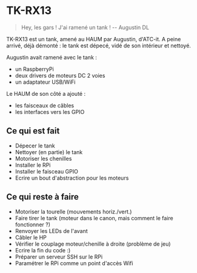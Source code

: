 TK-RX13
=======

> Hey, les gars ! J'ai ramené un tank !
> -- Augustin DL

TK-RX13 est un tank, amené au HAUM par Augustin, d'ATC-it.
A peine arrivé, déjà démonté : le tank est dépecé, vidé de son intérieur et nettoyé.

Augustin avait ramené avec le tank :

- un RaspberryPi
- deux drivers de moteurs DC 2 voies
- un adaptateur USB/WiFi

Le HAUM de son côté a ajouté :

- les faisceaux de câbles
- les interfaces vers les GPIO

Ce qui est fait
---------------

- Dépecer le tank
- Nettoyer (en partie) le tank
- Motoriser les chenilles
- Installer le RPi
- Installer le faisceau GPIO
- Ecrire un bout d'abstraction pour les moteurs

Ce qui reste à faire
--------------------

- Motoriser la tourelle (mouvements horiz./vert.)
- Faire tirer le tank (moteur dans le canon, mais comment le faire fonctionner ?)
- Renvoyer les LEDs de l'avant
- Câbler le HP
- Vérifier le couplage moteur/chenille à droite (problème de jeu)
- Ecrire la fin du code :)
- Préparer un serveur SSH sur le RPi
- Paramétrer le RPi comme un point d'accès Wifi

